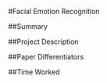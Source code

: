 #Facial Emotion Recognition

##Summary

##Project Description

##Paper Differentiators

##Time Worked
